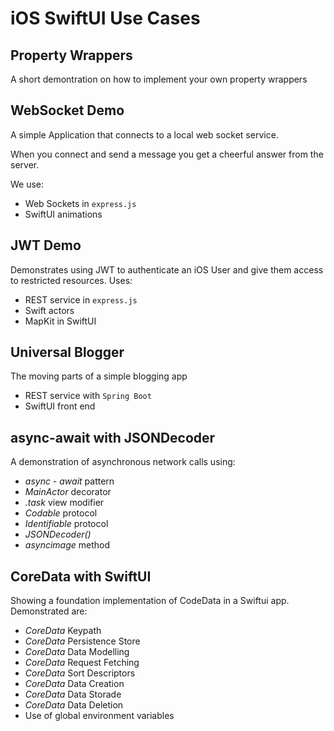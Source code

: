 # iOS SwiftUI Use Cases

## Property Wrappers
A short demontration on how to implement your own property wrappers

## WebSocket Demo
A simple Application that connects to a local web socket service.

When you connect and send a message you get a cheerful answer from the server.

We use:
* Web Sockets in ```express.js```
* SwiftUI animations

## JWT Demo
Demonstrates using JWT to authenticate an iOS User and give them access to restricted resources.
Uses:
* REST service in ```express.js```
* Swift actors
* MapKit in SwiftUI

## Universal Blogger
The moving parts of a simple blogging app
* REST service with ```Spring Boot```
* SwiftUI front end

## async-await with JSONDecoder
A demonstration of asynchronous network calls using: 
* _*async - await*_ pattern
* _*MainActor*_ decorator
* _*.task*_ view modifier
* _*Codable*_ protocol
* _*Identifiable*_ protocol
* _*JSONDecoder()*_
* _*asyncimage*_ method


## CoreData with SwiftUI
Showing a foundation implementation of CodeData in a Swiftui app.
Demonstrated are:
* _CoreData_ Keypath
* _CoreData_ Persistence Store
* _CoreData_ Data Modelling
* _CoreData_ Request Fetching
* _CoreData_ Sort Descriptors
* _CoreData_ Data Creation
* _CoreData_ Data Storade
* _CoreData_ Data Deletion
* Use of global environment variables

